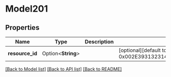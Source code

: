 # Model201

## Properties

Name | Type | Description | Notes
------------ | ------------- | ------------- | -------------
**resource_id** | Option<**String**> |  | [optional][default to 0x002E39313231423639462D384445442D3434]

[[Back to Model list]](../README.md#documentation-for-models) [[Back to API list]](../README.md#documentation-for-api-endpoints) [[Back to README]](../README.md)


